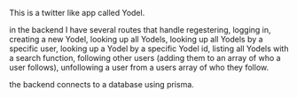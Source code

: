 This is a twitter like app called Yodel.

in the backend I have several routes that handle
regestering,
logging in,
creating a new Yodel,
looking up all Yodels,
looking up all Yodels by a specific user,
looking up a Yodel by a specific Yodel id,
listing all Yodels with a search function,
following other users (adding them to an array of who a user follows),
unfollowing a user from a users array of who they follow.

the backend connects to a database using prisma.

